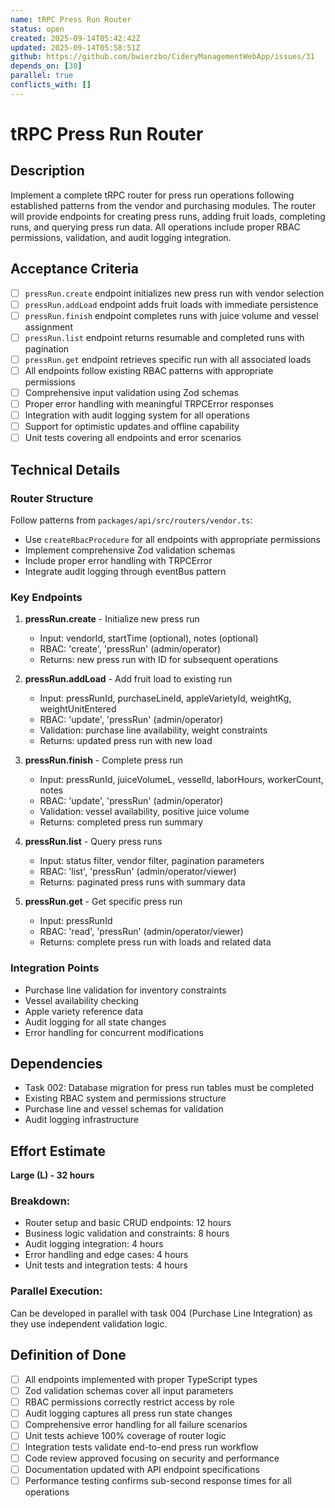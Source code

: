 ```yaml
---
name: tRPC Press Run Router
status: open
created: 2025-09-14T05:42:42Z
updated: 2025-09-14T05:58:51Z
github: https://github.com/bwierzbo/CideryManagementWebApp/issues/31
depends_on: [30]
parallel: true
conflicts_with: []
---
```


# tRPC Press Run Router

## Description

Implement a complete tRPC router for press run operations following established patterns from the vendor and purchasing modules. The router will provide endpoints for creating press runs, adding fruit loads, completing runs, and querying press run data. All operations include proper RBAC permissions, validation, and audit logging integration.

## Acceptance Criteria

- [ ] `pressRun.create` endpoint initializes new press run with vendor selection
- [ ] `pressRun.addLoad` endpoint adds fruit loads with immediate persistence
- [ ] `pressRun.finish` endpoint completes runs with juice volume and vessel assignment
- [ ] `pressRun.list` endpoint returns resumable and completed runs with pagination
- [ ] `pressRun.get` endpoint retrieves specific run with all associated loads
- [ ] All endpoints follow existing RBAC patterns with appropriate permissions
- [ ] Comprehensive input validation using Zod schemas
- [ ] Proper error handling with meaningful TRPCError responses
- [ ] Integration with audit logging system for all operations
- [ ] Support for optimistic updates and offline capability
- [ ] Unit tests covering all endpoints and error scenarios

## Technical Details

### Router Structure
Follow patterns from `packages/api/src/routers/vendor.ts`:
- Use `createRbacProcedure` for all endpoints with appropriate permissions
- Implement comprehensive Zod validation schemas
- Include proper error handling with TRPCError
- Integrate audit logging through eventBus pattern

### Key Endpoints
1. **pressRun.create** - Initialize new press run
   - Input: vendorId, startTime (optional), notes (optional)
   - RBAC: 'create', 'pressRun' (admin/operator)
   - Returns: new press run with ID for subsequent operations

2. **pressRun.addLoad** - Add fruit load to existing run
   - Input: pressRunId, purchaseLineId, appleVarietyId, weightKg, weightUnitEntered
   - RBAC: 'update', 'pressRun' (admin/operator)
   - Validation: purchase line availability, weight constraints
   - Returns: updated press run with new load

3. **pressRun.finish** - Complete press run
   - Input: pressRunId, juiceVolumeL, vesselId, laborHours, workerCount, notes
   - RBAC: 'update', 'pressRun' (admin/operator)
   - Validation: vessel availability, positive juice volume
   - Returns: completed press run summary

4. **pressRun.list** - Query press runs
   - Input: status filter, vendor filter, pagination parameters
   - RBAC: 'list', 'pressRun' (admin/operator/viewer)
   - Returns: paginated press runs with summary data

5. **pressRun.get** - Get specific press run
   - Input: pressRunId
   - RBAC: 'read', 'pressRun' (admin/operator/viewer)
   - Returns: complete press run with loads and related data

### Integration Points
- Purchase line validation for inventory constraints
- Vessel availability checking
- Apple variety reference data
- Audit logging for all state changes
- Error handling for concurrent modifications

## Dependencies

- Task 002: Database migration for press run tables must be completed
- Existing RBAC system and permissions structure
- Purchase line and vessel schemas for validation
- Audit logging infrastructure

## Effort Estimate

**Large (L) - 32 hours**

### Breakdown:
- Router setup and basic CRUD endpoints: 12 hours
- Business logic validation and constraints: 8 hours
- Audit logging integration: 4 hours
- Error handling and edge cases: 4 hours
- Unit tests and integration tests: 4 hours

### Parallel Execution:
Can be developed in parallel with task 004 (Purchase Line Integration) as they use independent validation logic.

## Definition of Done

- [ ] All endpoints implemented with proper TypeScript types
- [ ] Zod validation schemas cover all input parameters
- [ ] RBAC permissions correctly restrict access by role
- [ ] Audit logging captures all press run state changes
- [ ] Comprehensive error handling for all failure scenarios
- [ ] Unit tests achieve 100% coverage of router logic
- [ ] Integration tests validate end-to-end press run workflow
- [ ] Code review approved focusing on security and performance
- [ ] Documentation updated with API endpoint specifications
- [ ] Performance testing confirms sub-second response times for all operations